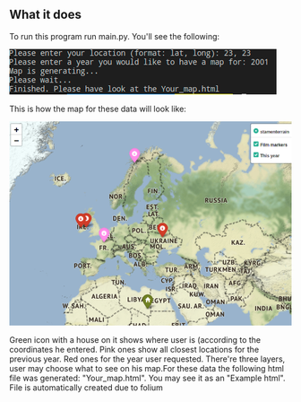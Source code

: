 ## What it does
To run this program run main.py. You'll see the following:

![Screenshot](how_it_works.png)

This is how the map for these data will look like:

![Screenshot](map_2.png)

Green icon with a house on it shows where user is (according to the coordinates he entered. 
Pink ones show all closest locations for the previous year. Red ones for the year user requested. There're three layers, user may choose what to see on his map.For these data the following html file was generated: "Your_map.html". You may see it as an "Example html". File is automatically created due to folium
